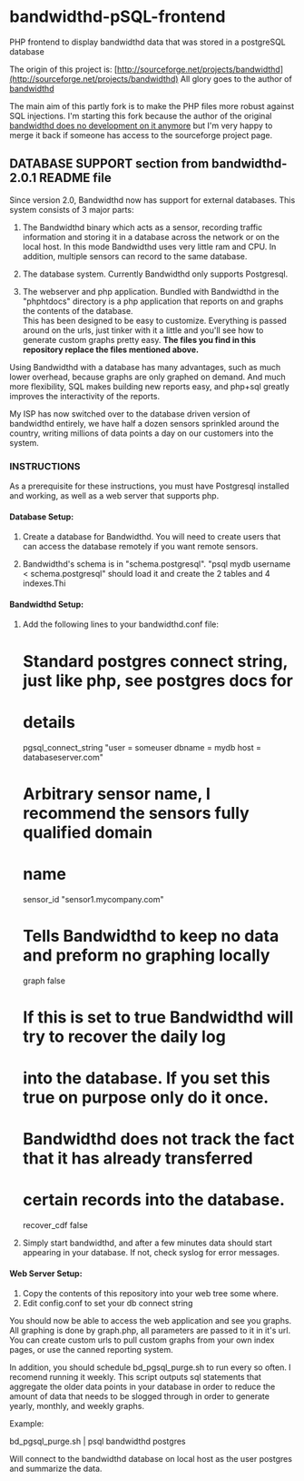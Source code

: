 bandwidthd-pSQL-frontend
========================

PHP frontend to display bandwidthd data that was stored in a postgreSQL database

The origin of this project is: [http://sourceforge.net/projects/bandwidthd](http://sourceforge.net/projects/bandwidthd)
All glory goes to the author of [bandwidthd](http://sourceforge.net/projects/bandwidthd)

The main aim of this partly fork is to make the PHP files more robust against SQL injections.
I'm starting this fork because the author of the original [bandwidthd does no development on it anymore](http://sourceforge.net/p/bandwidthd/discussion/308608/thread/cef76694/#7b3f) 
but I'm very happy to merge it back if someone has access to the sourceforge project page.

DATABASE SUPPORT section from bandwidthd-2.0.1 README file
----------------------------------------------------------

Since version 2.0, Bandwidthd now has support for external databases.  This system 
consists of 3 major parts:

1. The Bandwidthd binary which acts as a sensor, recording traffic information and 
storing it in a database across the network or on the local host.  In this mode 
Bandwidthd uses very little ram and CPU. In addition, multiple sensors can record 
to the same database.

2. The database system.  Currently Bandwidthd only supports Postgresql.

3. The webserver and php application. Bundled with Bandwidthd in the "phphtdocs" 
directory is a php application that reports on and graphs the contents of the database.  
This has been designed to be easy to customize.  Everything is passed around on the urls, 
just tinker with it a little and you'll see how to generate custom graphs pretty easy.
**The files you find in this repository replace the files mentioned above.**

Using Bandwidthd with a database has many advantages, such as much lower overhead, because 
graphs are only graphed on demand.  And much more flexibility, SQL makes building new 
reports easy, and php+sql greatly improves the interactivity of the reports.

My ISP has now switched over to the database driven version of bandwidthd entirely, we 
have half a dozen sensors sprinkled around the country, writing millions of data points a 
day on our customers into the system.

### INSTRUCTIONS

As a prerequisite for these instructions, you must have Postgresql installed and working, 
as well as a web server that supports php.

#### Database Setup:
1. Create a database for Bandwidthd.  You will need to create users that can access the 
database remotely if you want remote sensors.

2. Bandwidthd's schema is in "schema.postgresql".  "psql mydb username < schema.postgresql" 
should load it and create the 2 tables and 4 indexes.Thi

#### Bandwidthd Setup:
1. Add the following lines to your bandwidthd.conf file:

	# Standard postgres connect string, just like php, see postgres docs for
	# details
	pgsql_connect_string "user = someuser dbname = mydb host = databaseserver.com"
	# Arbitrary sensor name, I recommend the sensors fully qualified domain
	# name
	sensor_id "sensor1.mycompany.com"
	# Tells Bandwidthd to keep no data and preform no graphing locally
	graph false
	# If this is set to true Bandwidthd will try to recover the daily log 
	# into the database.  If you set this true on purpose only do it once.
	# Bandwidthd does not track the fact that it has already transferred 
	# certain records into the database.
	recover_cdf false

4. Simply start bandwidthd, and after a few minutes data should start appearing in 
your database.  If not, check syslog for error messages.

#### Web Server Setup:
1. Copy the contents of this repository into your web tree some where.
2. Edit config.conf to set your db connect string

You should now be able to access the web application and see you graphs.  All graphing 
is done by graph.php,  all parameters are passed to it in it's url.  You can create 
custom urls to pull custom graphs from your own index pages, or use the canned 
reporting system.

In addition, you should schedule bd_pgsql_purge.sh to run every so often.  I recomend 
running it weekly.  This script outputs sql statements that aggregate the older 
data points in your database in order to reduce the amount of data that needs to
be slogged through in order to generate yearly, monthly, and weekly graphs.

Example:

bd_pgsql_purge.sh | psql bandwidthd postgres

Will connect to the bandwidthd database on local host as the user postgres and summarize 
the data.

